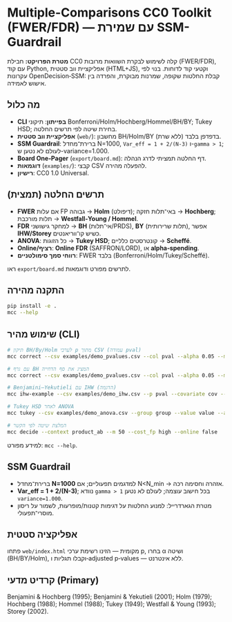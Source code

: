 # Multiple-Comparisons CC0 Toolkit (FWER/FDR) — עם שמירת SSM-Guardrail

**מטרת הפרויקט:** חבילת CC0 קלה לשימוש לבקרת השוואות מרובות (FWER/FDR), עם קוד Python, אפליקציית ווב סטטית (HTML+JS), 
וקטעי קוד לדוחות. בנוי לפי עקרונות OpenDecision‑SSM: קבלת החלטות שקופה, שמרנות מבוקרת, והפרדה בין אישוש לאמידה.

## מה כלול
- **CLI בפייתון**: תיקוני Bonferroni/Holm/Hochberg/Hommel/BH/BY; Tukey HSD; בחירת שיטה לפי תרשים החלטה.
- **אפליקציית ווב סטטית** (`web/`): מחשבון BH/Holm/BY בדפדפן בלבד (ללא שרת).
- **SSM Guardrail**: ברירת־מחדל N=1000, `Var_eff = 1 + 2/(N-3)` ו-`gamma > 1`; לעולם לא נטען ש-variance=1.000.
- **Board One‑Pager** (`export/board.md`): דף החלטה תמציתי לדרג הנהלה.
- **דוגמאות** (`examples/`): קבצי CSV להפעלה מהירה.
- **רישיון**: CC0 1.0 Universal.

## תרשים החלטה (תמצית)
- **FWER** אם עלות FP גבוהה → **Holm** (דיפולט); באי־תלות חזקה → **Hochberg**; תלות מורכבת → **Westfall‑Young / Hommel**.
- **FDR** למחקר גישושני → **BH** (אי־תלות/PRDS), **BY** (תלות שרירותית), אפשר **IHW/Storey** כשיש קו־ווריאנטים.
- **ANOVA**: כל הזוגות → **Tukey HSD**; קונטרסטים כלליים → **Scheffé**.
- **Online/רציף**: **Online FDR** (SAFFRON/LORD), או **alpha‑spending**.
- **רווחי סמך סימולטניים**: FWER בלבד (Bonferroni/Holm/Tukey/Scheffé).

ראו `export/board.md` לתרשים מפורט ודוגמאות.

## התקנה מהירה
```bash
pip install -e .
mcc --help
```

## שימוש מהיר (CLI)
```bash
# תיקון BH/By/Holm לערכי p מתוך CSV (עמודה pval)
mcc correct --csv examples/demo_pvalues.csv --col pval --alpha 0.05 --method fdr_bh --out results_bh.csv

# עם גרף BH המציג את סף הדחייה
mcc correct --csv examples/demo_pvalues.csv --col pval --alpha 0.05 --method fdr_bh --out results_bh.csv --bh-plot --plot-out bh_plot.png

# Benjamini–Yekutieli עם IHW (הדגמה)
mcc ihw-example --csv examples/demo_ihw.csv --p pval --covariate cov --alpha 0.05 --bins 5 --out results_ihw.csv

# Tukey HSD לאחר ANOVA
mcc tukey --csv examples/demo_anova.csv --group group --value value --alpha 0.05

# המלצת שיטה לפי הקשר
mcc decide --context product_ab --m 50 --cost_fp high --online false
```
למידע מפורט: `mcc --help`.

## SSM Guardrail
- ברירת־מחדל **N=1000** למדגמים תפעוליים; אם N<N_min → אזהרה וחסימה רכה.
- **Var_eff = 1 + 2/(N-3)**; נוודא `gamma > 1` בכל חישוב עוצמה; לעולם לא נטען `variance=1.000`.
- מטרת הגארדרייל: למנוע החלטות על דגימות קטנות/מופרעות, לשמור על ריסון מוסרי־תפעולי.

## אפליקציה סטטית
פתחו `web/index.html` מקומית — הזינו רשימת ערכי p, בחרו α ושיטה (BH/BY/Holm), וקבלו תגליות ו‑adjusted p‑values — ללא אינטרנט.

## קרדיט מדעי (Primary)
Benjamini & Hochberg (1995); Benjamini & Yekutieli (2001); Holm (1979); Hochberg (1988); Hommel (1988); Tukey (1949); Westfall & Young (1993); Storey (2002).

